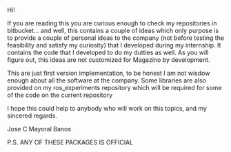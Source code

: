Hi!

If you are reading this you are curious enough to check my repositories in bitbucket... and well, this contains a couple of ideas which only purpose is to provide a couple of personal ideas to the company (not before testing the feasibility and satisfy my curiosity) that I developed during my internship. It contains the code that I developed to do my dutties as well. As you will figure out, this ideas are not customized for Magazino by development.

This are just first version implementation, to be honest I am not wisdow enough about all the software at the company. Some libraries are also provided on my ros_experiments repository which will be required for some of the code on the current repository

I hope this could help to anybody who will work on this topics, and my sincered regards.

Jose C Mayoral Banos

P.S. ANY OF THESE PACKAGES IS OFFICIAL
